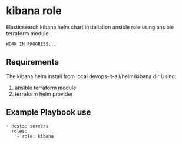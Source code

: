 kibana role
===========

Elasticsearch kibana helm chart installation ansible role using ansible terraform module

    WORK IN PROGRESS...

Requirements
------------

The kibana helm install from local devops-it-all/helm/kibana dir
Using: 
1) ansible terraform module
2) terraform helm provider

Example Playbook use
--------------------

    - hosts: servers
      roles:
        - role: kibana


